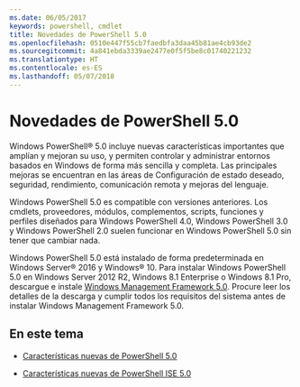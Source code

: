 ```yaml
---
ms.date: 06/05/2017
keywords: powershell, cmdlet
title: Novedades de PowerShell 5.0
ms.openlocfilehash: 0510e447f55cb7faedbfa3daa45b81ae4cb93de2
ms.sourcegitcommit: 4a841ebda3339ae2477e0f5f5be8c01740221232
ms.translationtype: HT
ms.contentlocale: es-ES
ms.lasthandoff: 05/07/2018
---
```

# <a name="whats-new-with-powershell-50"></a>Novedades de PowerShell 5.0
Windows PowerShell® 5.0 incluye nuevas características importantes que amplían y mejoran su uso, y permiten controlar y administrar entornos basados en Windows de forma más sencilla y completa.  Las principales mejoras se encuentran en las áreas de Configuración de estado deseado, seguridad, rendimiento, comunicación remota y mejoras del lenguaje.

Windows PowerShell 5.0 es compatible con versiones anteriores. Los cmdlets, proveedores, módulos, complementos, scripts, funciones y perfiles diseñados para Windows PowerShell 4.0, Windows PowerShell 3.0 y Windows PowerShell 2.0 suelen funcionar en Windows PowerShell 5.0 sin tener que cambiar nada.

Windows PowerShell 5.0 está instalado de forma predeterminada en Windows Server® 2016 y Windows® 10. Para instalar Windows PowerShell 5.0 en Windows Server 2012 R2, Windows 8.1 Enterprise o Windows 8.1 Pro, descargue e instale [Windows Management Framework 5.0](https://go.microsoft.com/fwlink/?linkid=830436). Procure leer los detalles de la descarga y cumplir todos los requisitos del sistema antes de instalar Windows Management Framework 5.0.

## <a name="in-this-topic"></a>En este tema

- [Características nuevas de PowerShell 5.0](What-s-New-in-Windows-PowerShell-50.md)

- [Características nuevas de PowerShell ISE 5.0](What-s-New-in-the-PowerShell-50-ISE.md)

<!--
- New features in Windows PowerShell 4.0

- New features in Windows PowerShell 3.0
-->
